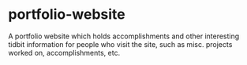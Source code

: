 # portfolio-website
A portfolio website which holds accomplishments and other interesting tidbit information for people who visit the site, such as misc. projects worked on, accomplishments, etc.
